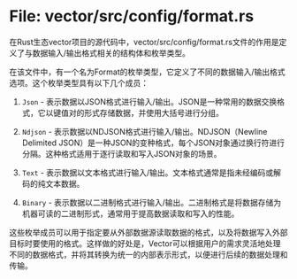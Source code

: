 # File: vector/src/config/format.rs

在Rust生态vector项目的源代码中，vector/src/config/format.rs文件的作用是定义了与数据输入/输出格式相关的结构体和枚举类型。

在该文件中，有一个名为Format的枚举类型，它定义了不同的数据输入/输出格式选项。这个枚举类型具有以下几个成员：

1. `Json` - 表示数据以JSON格式进行输入/输出。JSON是一种常用的数据交换格式，它以键值对的形式存储数据，并使用大括号进行分组。

2. `Ndjson` - 表示数据以NDJSON格式进行输入/输出。NDJSON（Newline Delimited JSON）是一种JSON的变种格式，每个JSON对象通过换行符进行分隔。这种格式适用于逐行读取和写入JSON对象的场景。

3. `Text` - 表示数据以文本格式进行输入/输出。文本格式通常是指未经编码或解码的纯文本数据。

4. `Binary` - 表示数据以二进制格式进行输入/输出。二进制格式是将数据存储为机器可读的二进制形式，通常用于提高数据读取和写入的性能。

这些枚举成员可以用于指定要从外部数据源读取数据的格式，以及将数据写入外部目标时要使用的格式。这样做的好处是，Vector可以根据用户的需求灵活地处理不同的数据格式，并将其转换为统一的内部表示形式，以便进行后续的数据处理和传输。

